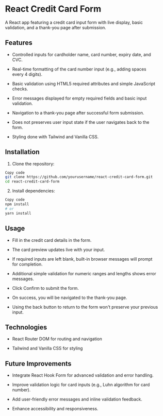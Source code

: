 # React Credit Card Form
A React app featuring a credit card input form with live display, basic validation, and a thank-you page after submission.

## Features
- Controlled inputs for cardholder name, card number, expiry date, and CVC.

- Real-time formatting of the card number input (e.g., adding spaces every 4 digits).

- Basic validation using HTML5 required attributes and simple JavaScript checks.

- Error messages displayed for empty required fields and basic input validation.

- Navigation to a thank-you page after successful form submission.

- Does not preserves user input state if the user navigates back to the form.

- Styling done with Tailwind and Vanilla CSS.

## Installation
1. Clone the repository:

```bash
Copy code
git clone https://github.com/yourusername/react-credit-card-form.git
cd react-credit-card-form
```

2. Install dependencies:

```bash
Copy code
npm install
# or
yarn install
```


## Usage
- Fill in the credit card details in the form.

- The card preview updates live with your input.

- If required inputs are left blank, built-in browser messages will prompt for completion.

- Additional simple validation for numeric ranges and lengths shows error messages.

- Click Confirm to submit the form.

- On success, you will be navigated to the thank-you page.

- Using the back button to return to the form won't preserve your previous input.


## Technologies
- React Router DOM for routing and navigation

- Tailwind and Vanilla CSS for styling

## Future Improvements
- Integrate React Hook Form for advanced validation and error handling.

- Improve validation logic for card inputs (e.g., Luhn algorithm for card number).

- Add user-friendly error messages and inline validation feedback.

- Enhance accessibility and responsiveness.

